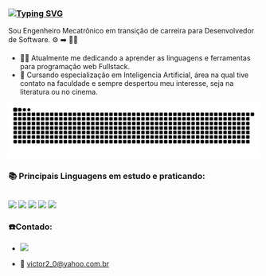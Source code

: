 ### [![Typing SVG](https://readme-typing-svg.herokuapp.com?duration=7000&color=7569B6&background=C5C5C500&vCenter=true&lines=Ol%C3%A1!!!+Sou+Victor+Azevedo.%F0%9F%A7%91%E2%80%8D%F0%9F%92%BB)](https://git.io/typing-svg)

Sou Engenheiro Mecatrônico em transição de carreira para Desenvolvedor de Software. ⚙️ ➡️ 👨‍💻

-  👨‍💻 Atualmente me dedicando a aprender as linguagens e ferramentas para programação web Fullstack.
-  🧠 Cursando especialização em Inteligencia Artificial, área na qual tive contato na faculdade e sempre despertou meu interesse, seja na literatura ou no cinema.


![Snake animation](https://github.com/victor18azevedo/victor18azevedo/blob/output/github-contribution-grid-snake.svg)

### 📚 Principais Linguagens em estudo e praticando:

<div style='display: in line_block'><br/>
<img src= "https://img.shields.io/badge/Python-14354C?style=for-the-badge&logo=python&logoColor=white">
<img src= "https://img.shields.io/badge/HTML5-E34F26?style=for-the-badge&logo=html5&logoColor=white">
<img src= "https://img.shields.io/badge/CSS3-1572B6?style=for-the-badge&logo=css3&logoColor=white"> 
<img src= "https://img.shields.io/badge/JavaScript-F7DF1E?style=for-the-badge&logo=javascript&logoColor=black">
<img src ="https://img.shields.io/badge/Java-ED8B00?style=for-the-badge&logo=java&logoColor=white">  
</div>

### ☎️Contado:
<div></div>

- [<img src="https://img.shields.io/badge/linkedin-%230077B5.svg?&style=for-the-badge&logo=linkedin&logoColor=white" />](https://www.linkedin.com/in/victor-azevedo-304769230)

- 📧 victor2_0@yahoo.com.br

<!-- 
[![Top Langs](https://github-readme-stats.vercel.app/api/top-langs/?username=victor18azevedo&layout=compact)](https://github.com/victor18azevedo/github-readme-stats)

-->
